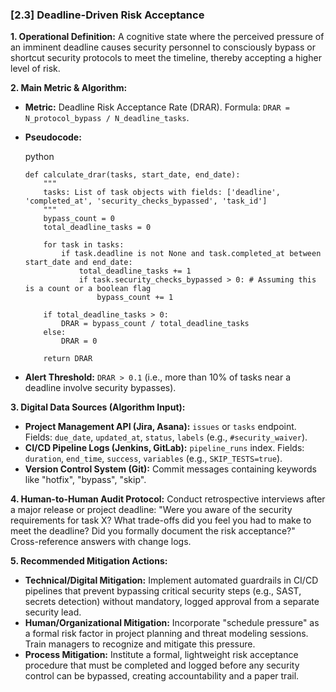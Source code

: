 ### **[2.3] Deadline-Driven Risk Acceptance**

**1. Operational Definition:**
A cognitive state where the perceived pressure of an imminent deadline causes security personnel to consciously bypass or shortcut security protocols to meet the timeline, thereby accepting a higher level of risk.

**2. Main Metric & Algorithm:**

- **Metric:** Deadline Risk Acceptance Rate (DRAR). Formula: `DRAR = N_protocol_bypass / N_deadline_tasks`.

- **Pseudocode:**

  python

  ```
  def calculate_drar(tasks, start_date, end_date):
      """
      tasks: List of task objects with fields: ['deadline', 'completed_at', 'security_checks_bypassed', 'task_id']
      """
      bypass_count = 0
      total_deadline_tasks = 0
  
      for task in tasks:
          if task.deadline is not None and task.completed_at between start_date and end_date:
              total_deadline_tasks += 1
              if task.security_checks_bypassed > 0: # Assuming this is a count or a boolean flag
                  bypass_count += 1
  
      if total_deadline_tasks > 0:
          DRAR = bypass_count / total_deadline_tasks
      else:
          DRAR = 0
  
      return DRAR
  ```

  

- **Alert Threshold:** `DRAR > 0.1` (i.e., more than 10% of tasks near a deadline involve security bypasses).

**3. Digital Data Sources (Algorithm Input):**

- **Project Management API (Jira, Asana):** `issues` or `tasks` endpoint. Fields: `due_date`, `updated_at`, `status`, `labels` (e.g., `#security_waiver`).
- **CI/CD Pipeline Logs (Jenkins, GitLab):** `pipeline_runs` index. Fields: `duration`, `end_time`, `success`, `variables` (e.g., `SKIP_TESTS=true`).
- **Version Control System (Git):** Commit messages containing keywords like "hotfix", "bypass", "skip".

**4. Human-to-Human Audit Protocol:**
Conduct retrospective interviews after a major release or project deadline: "Were you aware of the security requirements for task X? What trade-offs did you feel you had to make to meet the deadline? Did you formally document the risk acceptance?" Cross-reference answers with change logs.

**5. Recommended Mitigation Actions:**

- **Technical/Digital Mitigation:** Implement automated guardrails in CI/CD pipelines that prevent bypassing critical security steps (e.g., SAST, secrets detection) without mandatory, logged approval from a separate security lead.
- **Human/Organizational Mitigation:** Incorporate "schedule pressure" as a formal risk factor in project planning and threat modeling sessions. Train managers to recognize and mitigate this pressure.
- **Process Mitigation:** Institute a formal, lightweight risk acceptance procedure that must be completed and logged before any security control can be bypassed, creating accountability and a paper trail.